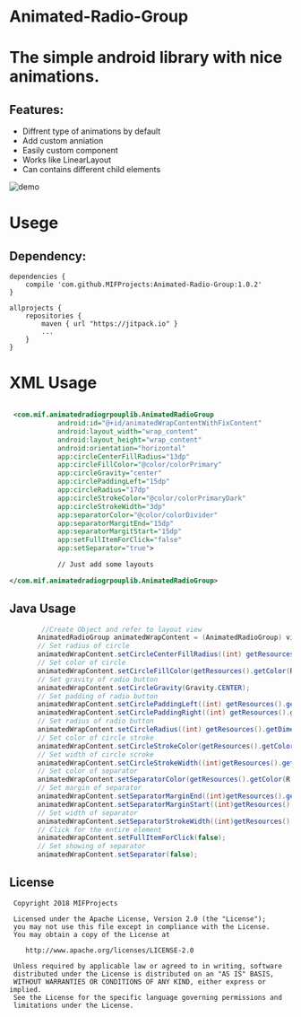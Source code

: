 # Animated-Radio-Group
# The simple android library with nice animations.

## Features:
  - Diffrent type of animations by default
  - Add custom anniation
  - Easily custom component
  - Works like LinearLayout
  - Can contains different child elements
  
![demo](screenshots/preview.gif)

# Usege
## Dependency:
```
dependencies {
    compile 'com.github.MIFProjects:Animated-Radio-Group:1.0.2'
}

allprojects {
    repositories {
        maven { url "https://jitpack.io" }
        ...
    }
}
```
# XML Usage
```xml

 <com.mif.animatedradiogrpouplib.AnimatedRadioGroup
            android:id="@+id/animatedWrapContentWithFixContent"
            android:layout_width="wrap_content"
            android:layout_height="wrap_content"
            android:orientation="horizontal"
            app:circleCenterFillRadius="13dp"
            app:circleFillColor="@color/colorPrimary"
            app:circleGravity="center"
            app:circlePaddingLeft="15dp"
            app:circleRadius="17dp"
            app:circleStrokeColor="@color/colorPrimaryDark"
            app:circleStrokeWidth="3dp"
            app:separatorColor="@color/colorDivider"
            app:separatorMargitEnd="15dp"
            app:separatorMargitStart="15dp"
            app:setFullItemForClick="false"
            app:setSeparator="true">

            // Just add some layouts

</com.mif.animatedradiogrpouplib.AnimatedRadioGroup>
```

## Java Usage
 ```java
         //Create Object and refer to layout view
        AnimatedRadioGroup animatedWrapContent = (AnimatedRadioGroup) view.findViewById(R.id.animatedWrapContent);
        // Set radius of circle
        animatedWrapContent.setCircleCenterFillRadius((int) getResources().getDimension(R.dimen.circleFillRadius));
        // Set color of circle
        animatedWrapContent.setCircleFillColor(getResources().getColor(R.color.colorPrimary));
        // Set gravity of radio button
        animatedWrapContent.setCircleGravity(Gravity.CENTER);
        // Set padding of radio button
        animatedWrapContent.setCirclePaddingLeft((int) getResources().getDimension(R.dimen.circlePaddingLeft));
        animatedWrapContent.setCirclePaddingRight((int) getResources().getDimension(R.dimen.circlePaddingLeft));
        // Set radius of radio button
        animatedWrapContent.setCircleRadius((int) getResources().getDimension(R.dimen.circleRadius));
        // Set color of circle stroke
        animatedWrapContent.setCircleStrokeColor(getResources().getColor(R.color.colorPrimaryDark));
        // Set width of circle scroke
        animatedWrapContent.setCircleStrokeWidth((int)getResources().getDimension(R.dimen.circleStrokeWidth));
        // Set color of separator
        animatedWrapContent.setSeparatorColor(getResources().getColor(R.color.colorDivider));
        // Set margin of separator
        animatedWrapContent.setSeparatorMarginEnd((int)getResources().getDimension(R.dimen.separatorMargin));
        animatedWrapContent.setSeparatorMarginStart((int)getResources().getDimension(R.dimen.separatorMargin));
        // Set width of separator
        animatedWrapContent.setSeparatorStrokeWidth((int)getResources().getDimension(R.dimen.separatorStrokeWidth));
        // Сlick for the entire element
        animatedWrapContent.setFullItemForClick(false);
        // Set showing of separator
        animatedWrapContent.setSeparator(false);

 ```


License
 -------

     Copyright 2018 MIFProjects

     Licensed under the Apache License, Version 2.0 (the "License");
     you may not use this file except in compliance with the License.
     You may obtain a copy of the License at

        http://www.apache.org/licenses/LICENSE-2.0

     Unless required by applicable law or agreed to in writing, software
     distributed under the License is distributed on an "AS IS" BASIS,
     WITHOUT WARRANTIES OR CONDITIONS OF ANY KIND, either express or implied.
     See the License for the specific language governing permissions and
     limitations under the License.

